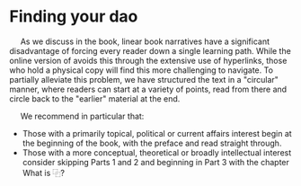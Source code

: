 # Finding your dao


&nbsp;&nbsp;&nbsp;&nbsp; As we discuss in the book, linear book narratives have a significant disadvantage of forcing every reader down a single learning path.  While the online version of avoids this through the extensive use of hyperlinks, those who hold a physical copy will find this more challenging to navigate.  To partially alleviate this problem, we have structured the text in a "circular" manner, where readers can start at a variety of points, read from there and circle back to the "earlier" material at the end.

&nbsp;&nbsp;&nbsp;&nbsp; We recommend in particular that:
- Those with a primarily topical, political or current affairs interest begin at the beginning of the book, with the preface and read straight through.
- Those with a more conceptual, theoretical or broadly intellectual interest consider skipping Parts 1 and 2 and beginning in Part 3 with the chapter What is ⿻?

